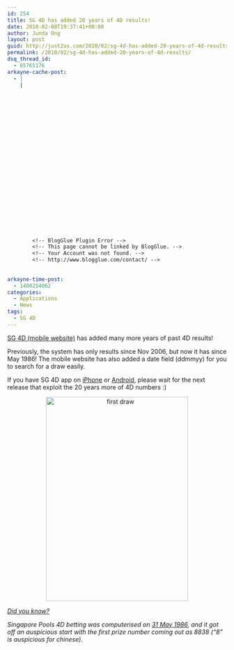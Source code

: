 ```yaml
---
id: 254
title: SG 4D has added 20 years of 4D results!
date: 2010-02-08T19:37:41+00:00
author: Junda Ong
layout: post
guid: http://just2us.com/2010/02/sg-4d-has-added-20-years-of-4d-results/
permalink: /2010/02/sg-4d-has-added-20-years-of-4d-results/
dsq_thread_id:
  - 65765176
arkayne-cache-post:
  - |
    |
        
        
        
        
        
        
        
        
        
        
        
        
        
        
        
        
        
        
        
        
        
        
        
        <!-- BlogGlue Plugin Error -->
        <!-- This page cannot be linked by BlogGlue. -->
        <!-- Your Account was not found. -->
        <!-- http://www.blogglue.com/contact/ -->
        
        
arkayne-time-post:
  - 1400254062
categories:
  - Applications
  - News
tags:
  - SG 4D
---
```

<p align="left">
  <a href="http://sg4d.just2us.com/" onclick="__gaTracker('send', 'event', 'outbound-article', 'http://sg4d.just2us.com/', 'SG 4D (mobile website)');">SG 4D (mobile website)</a> has added many more years of past 4D results!
</p>

<p align="left">
  Previously, the system has only results since Nov 2006, but now it has since May 1986! The mobile website has also added a date field (ddmmyy) for you to search for a draw easily.
</p>

<p align="left">
  If you have SG 4D app on <a href="http://just2us.com/2009/05/sg-4d/" onclick="__gaTracker('send', 'event', 'outbound-article', 'http://just2us.com/2009/05/sg-4d/', 'iPhone');">iPhone</a> or <a href="http://just2us.com/2009/11/sg-4d-now-on-android/" onclick="__gaTracker('send', 'event', 'outbound-article', 'http://just2us.com/2009/11/sg-4d-now-on-android/', 'Android');">Android</a>, please wait for the next release that exploit the 20 years more of 4D numbers :)
</p>

<p align="center">
  <a href="http://sgresult.just2us.com/4d/?date=010186&=Get+Draw" onclick="__gaTracker('send', 'event', 'outbound-article', 'http://sgresult.just2us.com/4d/?date=010186&=Get+Draw', '');"><img title="first draw" style="border-right: 0px; border-top: 0px; display: inline; border-left: 0px; border-bottom: 0px" height="469" alt="first draw" src="http://blog.just2us.com/wp-content/uploads/2010/02/firstdraw1.jpg" width="326" border="0" /></a>
</p>

<a href="http://en.wikipedia.org/wiki/4-Digits" onclick="__gaTracker('send', 'event', 'outbound-article', 'http://en.wikipedia.org/wiki/4-Digits', 'Did you know?');"><em>Did you know?</em></a>

_Singapore Pools 4D betting was computerised on <a href="http://en.wikipedia.org/wiki/4-Digits" onclick="__gaTracker('send', 'event', 'outbound-article', 'http://en.wikipedia.org/wiki/4-Digits', '31 May 1986');">31 May 1986</a>, and it got off an auspicious start with the first prize number coming out as 8838 (“8” is auspicious for chinese)._

<div style="font-size:0px;height:0px;line-height:0px;margin:0;padding:0;clear:both">
</div>